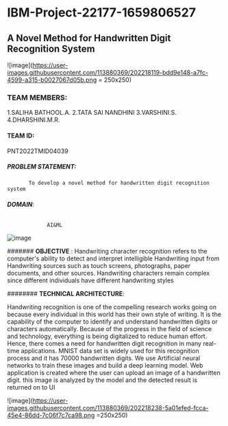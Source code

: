 # IBM-Project-22177-1659806527

## **A Novel Method for Handwritten Digit Recognition System**




![image](https://user-images.githubusercontent.com/113880369/202218119-bdd9e148-a7fc-4599-a315-b0027067d05b.png = 250x250)

### **TEAM MEMBERS**:
1.SALIHA BATHOOL.A.
2.TATA SAI NANDHINI
3.VARSHINI.S.
4.DHARSHINI.M.R.

#### **TEAM ID:**
PNT2022TMID04039





##### **PROBLEM STATEMENT**: 
           To develop a novel method for handwritten digit recognition system



###### **DOMAIN**:
                 AI&ML





![image](https://user-images.githubusercontent.com/113880369/202216231-83f2cc4c-a5ad-4ba5-9204-babdd3bd49dc.png)






####### **OBJECTIVE** :
Handwriting character recognition refers to the computer's ability to detect and interpret intelligible Handwriting input from Handwriting sources such as touch screens, photographs, paper documents, and other sources. Handwriting characters remain complex since different individuals have different handwriting styles




######## **TECHNICAL ARCHITECTURE**:




Handwriting recognition is one of the compelling research works going on because every individual in this world has their own style of writing. It is the capability of the computer to identify and understand handwritten digits or characters automatically. Because of the progress in the field of science and technology, everything is being digitalized to reduce human effort. Hence, there comes a need for handwritten digit recognition in many real-time applications. MNIST data set is widely used for this recognition process and it has 70000 handwritten digits. We use Artificial neural networks to train these images and build a deep learning model. Web application is created where the user can upload an image of a handwritten digit. this image is analyzed by the model and the detected result is returned on to UI








![image](https://user-images.githubusercontent.com/113880369/202218238-5a01efed-fcca-45e4-86dd-7c06f7c7ca98.png =250x250)


